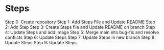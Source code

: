 # Steps
Step 0: Create repository
Step 1: Add Steps File and Update README
Step 2: Add Step
Step 3: Create Steps file and Update README on branch
Step 4: Update Steps and add image
Step 5: Merge main into bug-fix and resolve conflicts
Step 6: Update Steps
Step 7: Update Steps in new branch
Step 8: Update Steps
Step 9: Update Steps